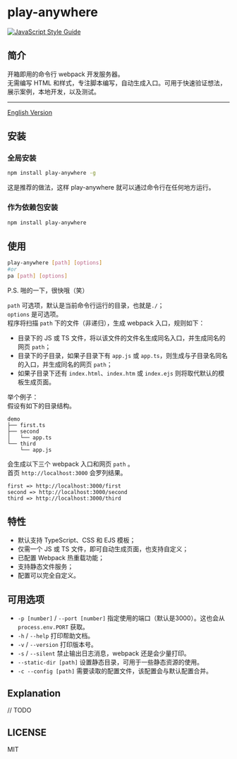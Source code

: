 # play-anywhere

[![JavaScript Style Guide](https://img.shields.io/badge/code_style-standard-brightgreen.svg)](https://standardjs.com)

## 简介

开箱即用的命令行 webpack 开发服务器。  
无需编写 HTML 和样式，专注脚本编写，自动生成入口。可用于快速验证想法，展示案例，本地开发，以及测试。

---

[English Version](https://github.com/calimanco/play-anywhere/blob/main/README_EN.md)

## 安装

### 全局安装

```bash
npm install play-anywhere -g
```

这是推荐的做法，这样 play-anywhere 就可以通过命令行在任何地方运行。

### 作为依赖包安装

```bash
npm install play-anywhere
```

## 使用

```bash
play-anywhere [path] [options]
#or
pa [path] [options]
```

P.S. 啪的一下，很快哦（笑）

`path` 可选项，默认是当前命令行运行的目录，也就是`./`；  
`options` 是可选项。  
程序将扫描 `path` 下的文件（非递归），生成 webpack 入口，规则如下：  

- 目录下的 JS 或 TS 文件，将以该文件的文件名生成同名入口，并生成同名的网页 `path`；
- 目录下的子目录，如果子目录下有 `app.js` 或 `app.ts`，则生成与子目录名同名的入口，并生成同名的网页 `path`；
- 如果子目录下还有 `index.html`、`index.htm` 或 `index.ejs` 则将取代默认的模板生成页面。

举个例子：  
假设有如下的目录结构。  

```
demo
├── first.ts
├── second
│   └── app.ts
└── third
    └── app.js
```

会生成以下三个 webpack 入口和网页 `path` 。  
首页 `http://localhost:3000` 会罗列结果。  

```
first => http://localhost:3000/first
second => http://localhost:3000/second
third => http://localhost:3000/third
```

## 特性

- 默认支持 TypeScript、CSS 和 EJS 模板；
- 仅需一个 JS 或 TS 文件，即可自动生成页面，也支持自定义；
- 已配置 Webpack 热重载功能；
- 支持静态文件服务；
- 配置可以完全自定义。

## 可用选项

- `-p [number]` / `--port [number]`  指定使用的端口（默认是3000）。这也会从 `process.env.PORT` 获取。
- `-h` / `--help`  打印帮助文档。
- `-v` / `--version`  打印版本号。
- `-s` / `--silent`  禁止输出日志消息，webpack 还是会少量打印。
- `--static-dir [path]`  设置静态目录，可用于一些静态资源的使用。
- `-c --config [path]`  需要读取的配置文件，该配置会与默认配置合并。

## Explanation

// TODO

## LICENSE

MIT
